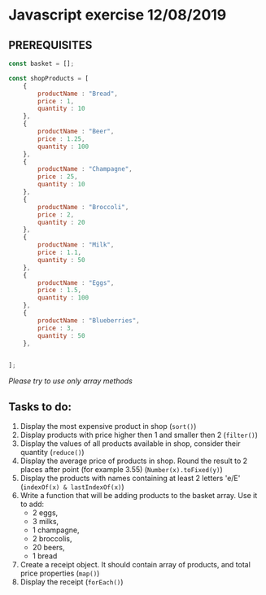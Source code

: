 # Javascript exercise 12/08/2019
## PREREQUISITES
```javascript
const basket = [];

const shopProducts = [
    {
        productName : "Bread",
        price : 1,
        quantity : 10
    },
    {
        productName : "Beer",
        price : 1.25,
        quantity : 100
    },
    {
        productName : "Champagne",
        price : 25,
        quantity : 10
    },
    {
        productName : "Broccoli",
        price : 2,
        quantity : 20
    },
    {
        productName : "Milk",
        price : 1.1,
        quantity : 50
    },
    {
        productName : "Eggs",
        price : 1.5,
        quantity : 100
    },
    {
        productName : "Blueberries",
        price : 3,
        quantity : 50
    },

    
];
```


*Please try to use only array methods*
## Tasks to do: 

1. Display the most expensive product in shop (`sort()`)
2. Display products with price higher then 1 and smaller then 2 (`filter()`)
3. Display the values of all products available in shop, consider their quantity (`reduce()`)
4. Display the average price of products in shop. Round the result to 2 places after point (for example 3.55) (`Number(x).toFixed(y)`)
5. Display the products with names containing at least 2 letters 'e/E' (`indexOf(x) & lastIndexOf(x)`)
6. Write a function that will be adding products to the basket array. Use it to add:
    - 2 eggs, 
    - 3 milks, 
    - 1 champagne, 
    - 2 broccolis, 
    - 20 beers, 
    - 1 bread 
7. Create a receipt object. It should contain array of products, and total price properties (`map()`)
8. Display the receipt (`forEach()`)